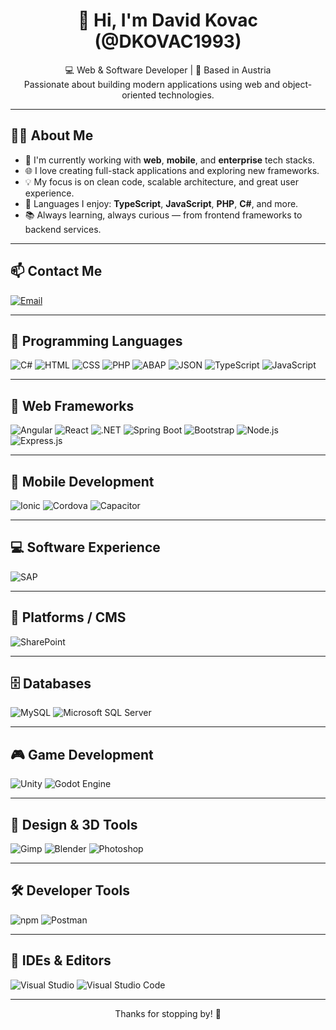 <h1 align="center">👋 Hi, I'm David Kovac (@DKOVAC1993)</h1>

<p align="center">
  💻 Web & Software Developer | 📍 Based in Austria<br>
  Passionate about building modern applications using web and object-oriented technologies.
</p>

---

## 🧑‍💻 About Me

- 🔭 I'm currently working with **web**, **mobile**, and **enterprise** tech stacks.
- 🌐 I love creating full-stack applications and exploring new frameworks.
- 💡 My focus is on clean code, scalable architecture, and great user experience.
- 🎯 Languages I enjoy: **TypeScript**, **JavaScript**, **PHP**, **C#**, and more.
- 📚 Always learning, always curious — from frontend frameworks to backend services.

---

## 📫 Contact Me

[![Email](https://img.shields.io/badge/Email-0078D4?logo=gmail&logoColor=white)](mailto:davidkovac@gmx.at)

---

## 🧠 Programming Languages

![C#](https://custom-icon-badges.demolab.com/badge/C%23-%23239120.svg?logo=cshrp&logoColor=white)
![HTML](https://img.shields.io/badge/HTML5-E34F26?logo=html5&logoColor=white)
![CSS](https://img.shields.io/badge/CSS-639?logo=css&logoColor=fff)
![PHP](https://img.shields.io/badge/PHP-777BB4?logo=php&logoColor=white)
![ABAP](https://img.shields.io/badge/ABAP-009FDA?logo=sap&logoColor=white)
![JSON](https://img.shields.io/badge/JSON-5E5C5C?logo=json&logoColor=white)
![TypeScript](https://img.shields.io/badge/TypeScript-007ACC?logo=typescript&logoColor=white)
![JavaScript](https://img.shields.io/badge/JavaScript-F7DF1E?logo=javascript&logoColor=black)

---

## 🚀 Web Frameworks

![Angular](https://img.shields.io/badge/Angular-DD0031?logo=angular&logoColor=white)
![React](https://img.shields.io/badge/React-20232A?logo=react&logoColor=61DAFB)
![.NET](https://img.shields.io/badge/.NET-512BD4?logo=dotnet&logoColor=white)
![Spring Boot](https://img.shields.io/badge/Spring_Boot-6DB33F?logo=spring-boot&logoColor=white)
![Bootstrap](https://img.shields.io/badge/Bootstrap-563D7C?logo=bootstrap&logoColor=white)
![Node.js](https://img.shields.io/badge/Node.js-339933?logo=nodedotjs&logoColor=white)
![Express.js](https://img.shields.io/badge/Express.js-000000?logo=express&logoColor=white)

---

## 📱 Mobile Development

![Ionic](https://img.shields.io/badge/Ionic-3880FF?logo=ionic&logoColor=white)
![Cordova](https://img.shields.io/badge/Cordova-35434F?logo=apache-cordova&logoColor=E8E8E8)
![Capacitor](https://img.shields.io/badge/Capacitor-119EFF?logo=Capacitor&logoColor=white)

---

## 💻 Software Experience

![SAP](https://img.shields.io/badge/SAP-0FAAFF?logo=sap&logoColor=white)

---

## 🧰 Platforms / CMS

![SharePoint](https://img.shields.io/badge/SharePoint-0078D4?logo=microsoft-sharepoint&logoColor=white)

---

## 🗄️ Databases

![MySQL](https://img.shields.io/badge/MySQL-4479A1?logo=mysql&logoColor=fff)
![Microsoft SQL Server](https://custom-icon-badges.demolab.com/badge/Microsoft%20SQL%20Server-CC2927?logo=mssqlserver-white&logoColor=white)

---

## 🎮 Game Development

![Unity](https://img.shields.io/badge/Unity-%23000000.svg?logo=unity&logoColor=white)
![Godot Engine](https://img.shields.io/badge/Godot-%23FFFFFF.svg?logo=godot-engine)

---

## 🎨 Design & 3D Tools

![Gimp](https://img.shields.io/badge/Gimp-5C5543?logo=gimp&logoColor=white)
![Blender](https://img.shields.io/badge/Blender-%23F5792A.svg?logo=blender&logoColor=white)
![Photoshop](https://img.shields.io/badge/Photoshop-31A8FF?logo=Adobe%20Photoshop&logoColor=black)

---

## 🛠️ Developer Tools

![npm](https://img.shields.io/badge/npm-CB3837?logo=npm&logoColor=fff)
![Postman](https://img.shields.io/badge/Postman-FF6C37?logo=postman&logoColor=white)

---

## 🧰 IDEs & Editors

![Visual Studio](https://custom-icon-badges.demolab.com/badge/Visual%20Studio-5C2D91.svg?&logo=visualstudio&logoColor=white)
![Visual Studio Code](https://custom-icon-badges.demolab.com/badge/Visual%20Studio%20Code-0078d7.svg?logo=vsc&logoColor=white)

---

<p align="center">Thanks for stopping by! 🚀</p>
